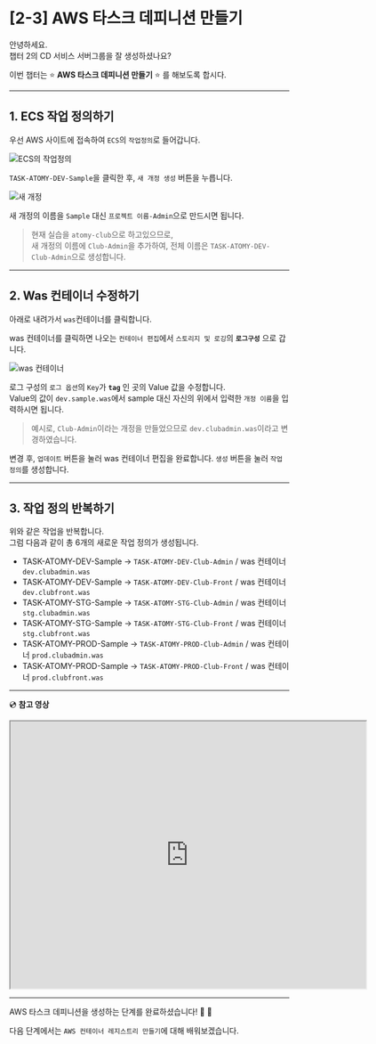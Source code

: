 # [2-3]  AWS 타스크 데피니션 만들기

안녕하세요.       
챕터 2의 CD 서비스 서버그룹을 잘 생성하셨나요?

이번 챕터는 :star: **AWS 타스크 데피니션 만들기** :star: 를 해보도록 합시다.

---

## 1. ECS 작업 정의하기

우선 AWS 사이트에 접속하여 `ECS`의 `작업정의`로 들어갑니다.

![ECS의 작업정의](https://user-images.githubusercontent.com/54167990/65402450-5c880200-de09-11e9-9899-f47b044b5052.png)

`TASK-ATOMY-DEV-Sample`을 클릭한 후, `새 개정 생성` 버튼을 누릅니다.

![새 개정](https://user-images.githubusercontent.com/54167990/65402542-05366180-de0a-11e9-80d1-20f509766467.PNG)

새 개정의 이름을 `Sample` 대신 `프로젝트 이름-Admin`으로 만드시면 됩니다.      

> 현재 실습을 `atomy-club`으로 하고있으므로,  
> 새 개정의 이름에 `Club-Admin`을 추가하여, 전체 이름은 `TASK-ATOMY-DEV-Club-Admin`으로 생성합니다.

---

## 2. Was 컨테이너 수정하기

아래로 내려가서 `was`컨테이너를 클릭합니다.

was 컨테이너를 클릭하면 나오는 `컨테이너 편집`에서 `스토리지 및 로깅`의 **`로그구성`** 으로 갑니다. 

![was 컨테이너](https://user-images.githubusercontent.com/54167990/65403042-2187cd80-de0d-11e9-8b34-5e3552cb44b6.PNG)

로그 구성의 `로그 옵션`의 `Key`가 **`tag`** 인 곳의 Value 값을 수정합니다.         
Value의 값이 `dev.sample.was`에서 sample 대신 자신의 위에서 입력한 `개정 이름`을 입력하시면 됩니다.

> 예시로, `Club-Admin`이라는 개정을 만들었으므로 `dev.clubadmin.was`이라고 변경하였습니다.

변경 후, `업데이트` 버튼을 눌러 was 컨테이너 편집을 완료합니다.
`생성` 버튼을 눌러 `작업 정의`를 생성합니다.

---

## 3. 작업 정의 반복하기

위와 같은 작업을 반복합니다.   
그럼 다음과 같이 총 6개의 새로운 작업 정의가 생성됩니다.

- TASK-ATOMY-DEV-Sample -> `TASK-ATOMY-DEV-Club-Admin` / was 컨테이너 `dev.clubadmin.was` 
- TASK-ATOMY-DEV-Sample -> `TASK-ATOMY-DEV-Club-Front` / was 컨테이너 `dev.clubfront.was` 
- TASK-ATOMY-STG-Sample -> `TASK-ATOMY-STG-Club-Admin` / was 컨테이너 `stg.clubadmin.was`
- TASK-ATOMY-STG-Sample -> `TASK-ATOMY-STG-Club-Front` / was 컨테이너 `stg.clubfront.was`
- TASK-ATOMY-PROD-Sample -> `TASK-ATOMY-PROD-Club-Admin` / was 컨테이너 `prod.clubadmin.was` 
- TASK-ATOMY-PROD-Sample -> `TASK-ATOMY-PROD-Club-Front` / was 컨테이너 `prod.clubfront.was`

---

:cd: **참고 영상** 

<iframe src="https://drive.google.com/file/d/1FytF1UmBwXh2bYc7U0cjJnv_2Kh9Xis0/preview" width="640" height="480"></iframe>

---

AWS 타스크 데피니션을 생성하는 단계를 완료하셨습니다! :clap: :clap:

다음 단계에서는 `AWS 컨테이너 레지스트리 만들기`에 대해 배워보겠습니다.
